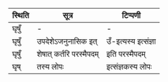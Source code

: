 | स्थिति | सूत्र | टिप्पणी |
| ----- | ------- | ------ |
| घृषुँ | - | - |
| घृषुँ | उपदेशेऽजनुनासिक इत् | उँ-इत्यस्य इत्संज्ञा |
| घृषुँ | शेषात् कर्तरि परस्मैपदम् | इति परस्मैपदम् |
| घृष् | तस्य लोपः | इत्संज्ञकस्य लोपः |
